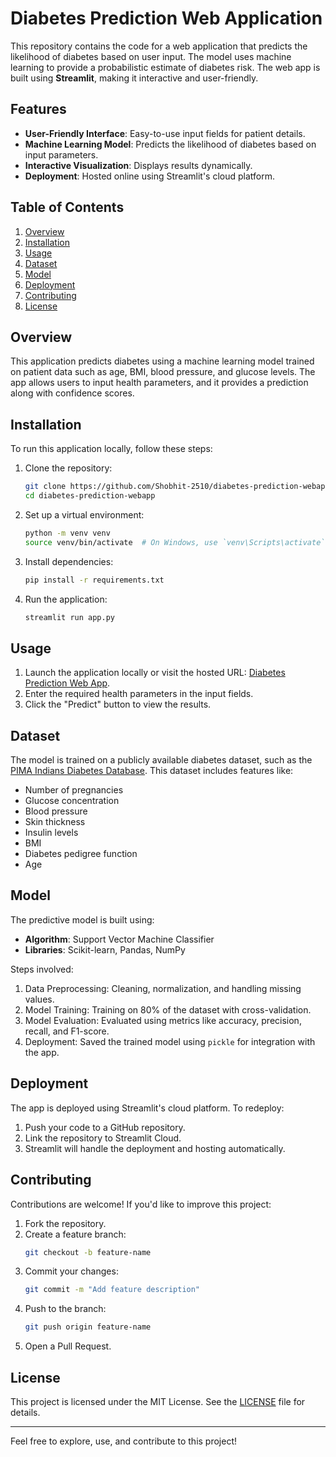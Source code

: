 # Diabetes Prediction Web Application

This repository contains the code for a web application that predicts the likelihood of diabetes based on user input. The model uses machine learning to provide a probabilistic estimate of diabetes risk. The web app is built using **Streamlit**, making it interactive and user-friendly.

## Features

- **User-Friendly Interface**: Easy-to-use input fields for patient details.
- **Machine Learning Model**: Predicts the likelihood of diabetes based on input parameters.
- **Interactive Visualization**: Displays results dynamically.
- **Deployment**: Hosted online using Streamlit's cloud platform.

## Table of Contents

1. [Overview](#overview)
2. [Installation](#installation)
3. [Usage](#usage)
4. [Dataset](#dataset)
5. [Model](#model)
6. [Deployment](#deployment)
7. [Contributing](#contributing)
8. [License](#license)

## Overview

This application predicts diabetes using a machine learning model trained on patient data such as age, BMI, blood pressure, and glucose levels. The app allows users to input health parameters, and it provides a prediction along with confidence scores.

## Installation

To run this application locally, follow these steps:

1. Clone the repository:
   ```bash
   git clone https://github.com/Shobhit-2510/diabetes-prediction-webapp.git
   cd diabetes-prediction-webapp
   ```

2. Set up a virtual environment:
   ```bash
   python -m venv venv
   source venv/bin/activate  # On Windows, use `venv\Scripts\activate`
   ```

3. Install dependencies:
   ```bash
   pip install -r requirements.txt
   ```

4. Run the application:
   ```bash
   streamlit run app.py
   ```

## Usage

1. Launch the application locally or visit the hosted URL: [Diabetes Prediction Web App](https://diabetespredictionwebapp-tg4kxyj5sy7fck3jaexbpg.streamlit.app/).
2. Enter the required health parameters in the input fields.
3. Click the "Predict" button to view the results.

## Dataset

The model is trained on a publicly available diabetes dataset, such as the [PIMA Indians Diabetes Database](https://www.kaggle.com/datasets/uciml/pima-indians-diabetes-database). This dataset includes features like:

- Number of pregnancies
- Glucose concentration
- Blood pressure
- Skin thickness
- Insulin levels
- BMI
- Diabetes pedigree function
- Age

## Model

The predictive model is built using:

- **Algorithm**: Support Vector Machine Classifier
- **Libraries**: Scikit-learn, Pandas, NumPy

Steps involved:

1. Data Preprocessing: Cleaning, normalization, and handling missing values.
2. Model Training: Training on 80% of the dataset with cross-validation.
3. Model Evaluation: Evaluated using metrics like accuracy, precision, recall, and F1-score.
4. Deployment: Saved the trained model using `pickle` for integration with the app.

## Deployment

The app is deployed using Streamlit's cloud platform. To redeploy:

1. Push your code to a GitHub repository.
2. Link the repository to Streamlit Cloud.
3. Streamlit will handle the deployment and hosting automatically.

## Contributing

Contributions are welcome! If you'd like to improve this project:

1. Fork the repository.
2. Create a feature branch:
   ```bash
   git checkout -b feature-name
   ```
3. Commit your changes:
   ```bash
   git commit -m "Add feature description"
   ```
4. Push to the branch:
   ```bash
   git push origin feature-name
   ```
5. Open a Pull Request.

## License

This project is licensed under the MIT License. See the [LICENSE](LICENSE) file for details.

---

Feel free to explore, use, and contribute to this project!
